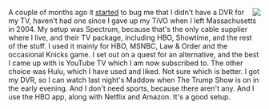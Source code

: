 <img src="http://scripting.com/images/2020/04/09/tivo.png" border="0" align="right">A couple of months ago it <a href="http://scripting.com/2020/02/08.html#a184531">started</a> to bug me that I didn't have a DVR for my TV, haven't had one since I gave up my TiVO when I left Massachusetts in 2004. My setup was Spectrum, because that's the only cable supplier where I live, and their TV package, including HBO, Showtime, and the rest of the stuff. I used it mainly for HBO, MSNBC, Law & Order and the occasional Knicks game. I set out on a quest for an alternative, and the best I came up with is YouTube TV which I am now subscribed to. The other choice was Hulu, which I have used and liked. Not sure which is better. I got my DVR, so I can watch last night's Maddow when The Trump Show is on in the early evening. And I don't need sports, because there aren't any. And I use the HBO app, along with Netflix and Amazon. It's a good setup. 
